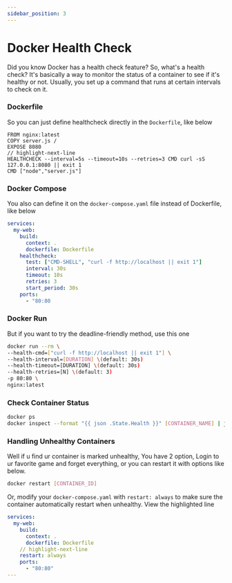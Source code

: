 ```yaml
---
sidebar_position: 3
---
```


# Docker Health Check

Did you know Docker has a health check feature? So, what's a health check? It's basically a way to monitor the status of a container to see if it's healthy or not. Usually, you set up a command that runs at certain intervals to check on it.


### Dockerfile

So you can just define healthcheck directly in the `Dockerfile`, like below

```docker title='Dockerfile'
FROM nginx:latest
COPY server.js /
EXPOSE 8080
// highlight-next-line
HEALTHCHECK --interval=5s --timeout=10s --retries=3 CMD curl -sS 127.0.0.1:8080 || exit 1
CMD ["node","server.js"]
```

### Docker Compose

You also can define it on the `docker-compose.yaml` file instead of Dockerfile, like below

```yaml title='docker-compose.yaml'
services:
  my-web:
    build:
      context: .
      dockerfile: Dockerfile
    healthcheck:
      test: ["CMD-SHELL", "curl -f http://localhost || exit 1"]
      interval: 30s
      timeout: 10s
      retries: 3
      start_period: 30s
    ports:
      - "80:80
```

### Docker Run

But if you want to try the deadline-friendly method, use this one

```sh
docker run --rm \
--health-cmd=["curl -f http://localhost || exit 1"] \
--health-interval=[DURATION] \(default: 30s)
--health-timeout=[DURATION] \(default: 30s)
--health-retries=[N] \(default: 3)
-p 80:80 \
nginx:latest
```
### Check Container Status

```bash
docker ps 
docker inspect --format "{{ json .State.Health }}" [CONTAINER_NAME] | jq .
```

### Handling Unhealthy Containers

Well if u find ur container is marked unhealthy, You have 2 option, Login to ur favorite game and forget everything, or you can restart it with options like below.

```bash
docker restart [CONTAINER_ID]
```

Or, modify your `docker-compose.yaml` with `restart: always` to make sure the container automatically restart when unhealthy. View the highlighted line

```yaml title='docker-compose.yaml'
services:
  my-web:
    build:
      context: .
      dockerfile: Dockerfile
    // highlight-next-line
    restart: always
    ports:
      - "80:80"
---